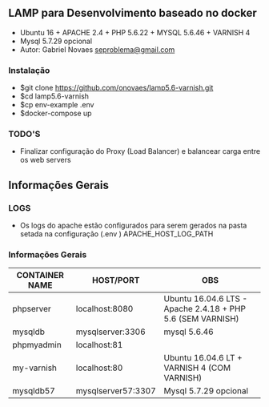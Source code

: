 ## LAMP para Desenvolvimento baseado no docker 

- Ubuntu 16 + APACHE 2.4 + PHP 5.6.22 + MYSQL 5.6.46 + VARNISH 4
- Mysql 5.7.29 opcional
- Autor: Gabriel Novaes <seproblema@gmail.com>

### Instalação
- $git clone https://github.com/onovaes/lamp5.6-varnish.git
- $cd lamp5.6-varnish
- $cp env-example .env
- $docker-compose up

### TODO'S
- Finalizar configuração do Proxy (Load Balancer) e balancear carga entre os web servers





## Informações Gerais

### LOGS
- Os logs do apache estão configurados para serem gerados na pasta setada na configuração (.env ) APACHE_HOST_LOG_PATH


### Informações Gerais

| CONTAINER NAME | HOST/PORT          | OBS                                                         |
| -------------- | ------------------ | ----------------------------------------------------------- |
| phpserver      | localhost:8080     | Ubuntu 16.04.6 LTS - Apache 2.4.18 + PHP 5.6 (SEM VARNISH)  |
| mysqldb        | mysqlserver:3306   | mysql 5.6.46                                                |
| phpmyadmin     | localhost:81       |                                                             |
| my-varnish     | localhost:80       | Ubuntu 16.04.6 LT + VARNISH 4 (COM VARNISH)                 |
| mysqldb57      | mysqlserver57:3307 | Mysql 5.7.29 opcional                 |
